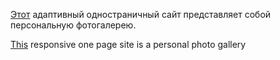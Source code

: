 <a href="https://lanaelf.github.io/NovikovGallery/">Этот</a> адаптивный одностраничный сайт представляет собой персональную фотогалерею.

<a href="https://lanaelf.github.io/NovikovGallery/">This</a> responsive one page site is a personal photo gallery
